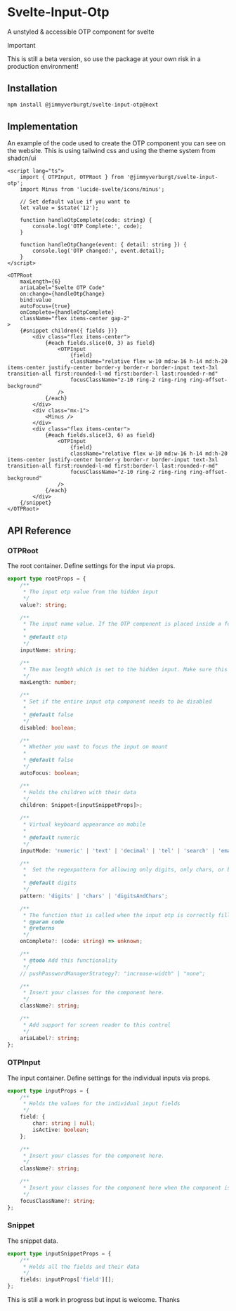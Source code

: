 # Svelte-Input-Otp

A unstyled & accessible OTP component for svelte

> [!IMPORTANT]  
> This is still a beta version, so use the package at your own risk in a production environment!

## Installation

```bash
npm install @jimmyverburgt/svelte-input-otp@next
```

## Implementation

An example of the code used to create the OTP component you can see on the website.
This is using tailwind css and using the theme system from shadcn/ui

```svelte
<script lang="ts">
	import { OTPInput, OTPRoot } from '@jimmyverburgt/svelte-input-otp';
	import Minus from 'lucide-svelte/icons/minus';

	// Set default value if you want to
	let value = $state('12');

	function handleOtpComplete(code: string) {
		console.log('OTP Complete:', code);
	}

	function handleOtpChange(event: { detail: string }) {
		console.log('OTP changed:', event.detail);
	}
</script>

<OTPRoot
	maxLength={6}
	ariaLabel="Svelte OTP Code"
	on:change={handleOtpChange}
	bind:value
	autoFocus={true}
	onComplete={handleOtpComplete}
	className="flex items-center gap-2"
>
	{#snippet children({ fields })}
		<div class="flex items-center">
			{#each fields.slice(0, 3) as field}
				<OTPInput
					{field}
					className="relative flex w-10 md:w-16 h-14 md:h-20 items-center justify-center border-y border-r border-input text-3xl transition-all first:rounded-l-md first:border-l last:rounded-r-md"
					focusClassName="z-10 ring-2 ring-ring ring-offset-background"
				/>
			{/each}
		</div>
		<div class="mx-1">
			<Minus />
		</div>
		<div class="flex items-center">
			{#each fields.slice(3, 6) as field}
				<OTPInput
					{field}
					className="relative flex w-10 md:w-16 h-14 md:h-20 items-center justify-center border-y border-r border-input text-3xl transition-all first:rounded-l-md first:border-l last:rounded-r-md"
					focusClassName="z-10 ring-2 ring-ring ring-offset-background"
				/>
			{/each}
		</div>
	{/snippet}
</OTPRoot>
```

## API Reference

### OTPRoot

The root container. Define settings for the input via props.

```ts
export type rootProps = {
	/**
	 * The input otp value from the hidden input
	 */
	value?: string;

	/**
	 * The input name value. If the OTP component is placed inside a form element. The value can be retrieved using this name
	 *
	 * @default otp
	 */
	inputName: string;

	/**
	 * The max length which is set to the hidden input. Make sure this is the same as the number of input slots.
	 */
	maxLength: number;

	/**
	 * Set if the entire input otp component needs to be disabled
	 *
	 * @default false
	 */
	disabled: boolean;

	/**
	 * Whether you want to focus the input on mount
	 *
	 * @default false
	 */
	autoFocus: boolean;

	/**
	 * Holds the children with their data
	 */
	children: Snippet<[inputSnippetProps]>;

	/**
	 * Virtual keyboard appearance on mobile
	 *
	 * @default numeric
	 */
	inputMode: 'numeric' | 'text' | 'decimal' | 'tel' | 'search' | 'email' | 'url';

	/**
	 *  Set the regexpattern for allowing only digits, only chars, or both
	 *
	 * @default digits
	 */
	pattern: 'digits' | 'chars' | 'digitsAndChars';

	/**
	 * The function that is called when the input otp is correctly filled in.
	 * @param code
	 * @returns
	 */
	onComplete?: (code: string) => unknown;

	/**
	 * @todo Add this functionality
	 */
	// pushPasswordManagerStrategy?: "increase-width" | "none";

	/**
	 * Insert your classes for the component here.
	 */
	className?: string;

	/**
	 * Add support for screen reader to this control
	 */
	ariaLabel?: string;
};
```

### OTPInput

The input container. Define settings for the individual inputs via props.

```ts
export type inputProps = {
	/**
	 * Holds the values for the individual input fields
	 */
	field: {
		char: string | null;
		isActive: boolean;
	};

	/**
	 * Insert your classes for the component here.
	 */
	className?: string;

	/**
	 * Insert your classes for the component here when the component is focussed.
	 */
	focusClassName?: string;
};
```

### Snippet

The snippet data.

```ts
export type inputSnippetProps = {
	/**
	 * Holds all the fields and their data
	 */
	fields: inputProps['field'][];
};
```

This is still a work in progress but input is welcome. Thanks
